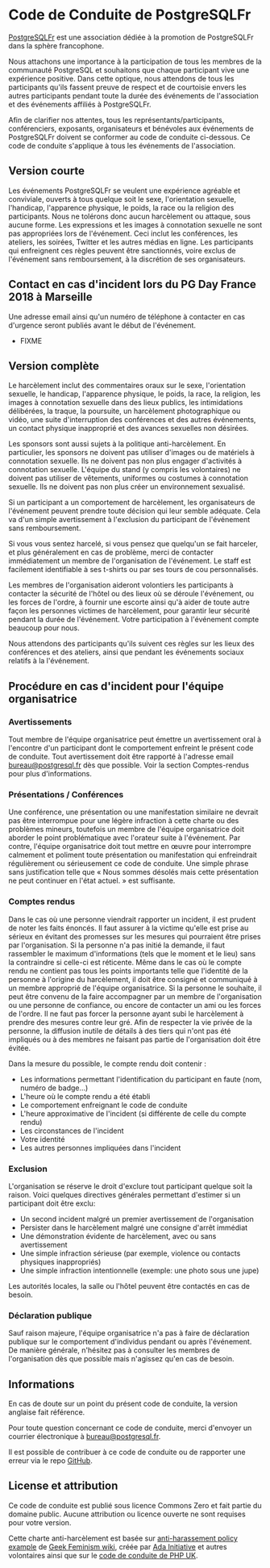 # Code de Conduite de PostgreSQLFr

[PostgreSQLFr](https://asso.postgresql.fr) est une association dédiée à la 
promotion de PostgreSQLFr dans la sphère francophone.

Nous attachons une importance à la participation de tous les membres de la 
communauté PostgreSQL et souhaitons que chaque participant vive une expérience 
positive. Dans cette optique, nous attendons de tous les participants qu'ils 
fassent preuve de respect et de courtoisie envers les autres participants 
pendant toute la durée des événements de l'association et des événements 
affiliés à PostgreSQLFr.

Afin de clarifier nos attentes, tous les représentants/participants, conférenciers, 
exposants, organisateurs et bénévoles aux événements de PostgreSQLFr doivent se 
conformer au code de conduite ci-dessous. Ce code de conduite s'applique à tous 
les événements de l'association.

## Version courte

Les événements PostgreSQLFr se veulent une expérience agréable et conviviale, 
ouverts à tous quelque soit le sexe, l'orientation sexuelle, l'handicap, 
l'apparence physique, le poids, la race ou la religion des participants. Nous ne
tolérons donc aucun harcèlement ou attaque, sous aucune forme. Les expressions et 
les images à connotation sexuelle ne sont pas appropriées lors de l'événement. 
Ceci inclut les conférences, les ateliers, les soirées, Twitter et les autres 
médias en ligne. Les participants qui enfreignent ces règles peuvent être 
sanctionnés, voire exclus de l'événement sans remboursement, à la discrétion de 
ses organisateurs.


## Contact en cas d'incident lors du PG Day France 2018 à Marseille

Une adresse email ainsi qu'un numéro de téléphone à contacter en cas d'urgence 
seront publiés avant le début de l'événement.

* FIXME

## Version complète

Le harcèlement inclut des commentaires oraux sur le sexe, l'orientation 
sexuelle, le handicap, l'apparence physique, le poids, la race, la religion, 
les images à connotation sexuelle dans des lieux publics, les intimidations 
délibérées, la traque, la poursuite, un harcèlement photographique ou vidéo, 
une suite d'interruption des conférences et des autres événements, un contact 
physique inapproprié et des avances sexuelles non désirées.

Les sponsors sont aussi sujets à la politique anti-harcèlement. En particulier, 
les sponsors ne doivent pas utiliser d'images ou de matériels à connotation 
sexuelle. Ils ne doivent pas non plus engager d'activités à connotation sexuelle. 
L'équipe du stand (y compris les volontaires) ne doivent pas utiliser de 
vêtements, uniformes ou costumes à connotation sexuelle. Ils ne doivent pas non 
plus créer un environnement sexualisé.

Si un participant a un comportement de harcèlement, les organisateurs de 
l'événement peuvent prendre toute décision qui leur semble adéquate. Cela va 
d'un simple avertissement à l'exclusion du participant de l'événement sans 
remboursement.

Si vous vous sentez harcelé, si vous pensez que quelqu'un se fait harceler, et 
plus généralement en cas de problème, merci de contacter immédiatement un 
membre de l'organisation de l'événement. Le staff est facilement identifiable 
à ses t-shirts ou par ses tours de cou personnalisés.

Les membres de l'organisation aideront volontiers les participants à contacter 
la sécurité de l'hôtel ou des lieux où se déroule l'événement, ou les forces 
de l'ordre, à fournir une escorte ainsi qu'à aider de toute autre façon les 
personnes victimes de harcèlement, pour garantir leur sécurité pendant la durée 
de l'événement. Votre participation à l'événement compte beaucoup pour nous.

Nous attendons des participants qu'ils suivent ces règles sur les lieux des 
conférences et des ateliers, ainsi que pendant les événements sociaux relatifs 
à la l'événement.

## Procédure en cas d'incident pour l'équipe organisatrice

### Avertissements

Tout membre de l'équipe organisatrice peut émettre un avertissement oral à 
l'encontre d'un participant dont le comportement enfreint le présent code de 
conduite. Tout avertissement doit être rapporté à l'adresse email 
<bureau@postgresql.fr> dès que possible. Voir la section Comptes-rendus pour 
plus d'informations.

### Présentations / Conférences

Une conférence, une  présentation ou une manifestation similaire ne devrait pas 
être interrompue pour une légère infraction à cette charte ou des problèmes 
mineurs, toutefois un membre de l'équipe organisatrice doit aborder le point 
problématique avec l'orateur suite à l'événement. Par contre, l'équipe 
organisatrice doit tout mettre en œuvre pour interrompre calmement et poliment 
toute présentation ou manifestation qui enfreindrait régulièrement ou 
sérieusement ce code de conduite. Une simple phrase sans justification telle 
que « Nous sommes désolés mais cette présentation ne peut continuer en l'état 
actuel. » est suffisante.

### Comptes rendus

Dans le cas où une personne viendrait rapporter un incident, il est prudent de 
noter les faits énoncés. Il faut assurer à la victime qu'elle est prise au 
sérieux en évitant des promesses sur les mesures qui pourraient être prises par 
l'organisation. Si la personne n'a pas initié la demande, il faut rassembler le 
maximum d'informations (tels que le moment et le lieu) sans la contraindre si 
celle-ci est réticente. Même dans le cas où le compte rendu ne contient pas tous 
les points importants telle que l'identité de la personne à l'origine du harcèlement, 
il doit être consigné et communiqué à un membre approprié de l'équipe 
organisatrice. Si la personne le souhaite, il peut être convenu de la faire 
accompagner par un membre de l'organisation ou une personne de confiance, ou 
encore de contacter un ami ou les forces de l'ordre. Il ne faut pas forcer la 
personne ayant subi le harcèlement à prendre des mesures contre leur gré. Afin 
de respecter la vie privée de la personne, la diffusion inutile de détails à des 
tiers qui n'ont pas été impliqués ou à des membres ne faisant pas partie de 
l'organisation doit être évitée.

Dans la mesure du possible, le compte rendu doit contenir :
* Les informations permettant l'identification du participant en faute (nom, numéro de badge…)
* L'heure où le compte rendu a été établi
* Le comportement enfreignant le code de conduite
* L'heure approximative de l'incident (si différente de celle du compte rendu)
* Les circonstances de l'incident
* Votre identité
* Les autres personnes impliquées dans l'incident

### Exclusion

L'organisation se réserve le droit d'exclure tout participant quelque soit la 
raison. Voici quelques directives générales permettant d'estimer si un 
participant doit être exclu:

* Un second incident malgré un premier avertissement de l'organisation
* Persister dans le harcèlement malgré une consigne d'arrêt immédiat
* Une démonstration évidente de harcèlement, avec ou sans avertissement
* Une simple infraction sérieuse (par exemple, violence ou contacts physiques inappropriés)
* Une simple infraction intentionnelle (exemple: une photo sous une jupe)

Les autorités locales, la salle ou l'hôtel peuvent être contactés en cas de besoin.


### Déclaration publique

Sauf raison majeure, l'équipe organisatrice n'a pas à faire de déclaration 
publique sur le comportement d'individus pendant ou après l'événement. De 
manière générale, n'hésitez pas à consulter les membres de l'organisation dès 
que possible mais n'agissez qu'en cas de besoin.

## Informations

En cas de doute sur un point du présent code de conduite, la version anglaise 
fait référence.

Pour toute question concernant ce code de conduite, merci d'envoyer un courrier 
électronique à <bureau@postgresql.fr>.

Il est possible de contribuer à ce code de conduite ou de rapporter une erreur 
via le repo [GitHub](https://github.com/postgresqlfr/code-of-conduct).

## License et attribution

Ce code de conduite est publié sous licence Commons Zero et fait partie du 
domaine public. Aucune attribution ou licence ouverte ne sont requises pour 
votre version.

Cette charte anti-harcèlement est basée sur [anti-harassement policy example](http://geekfeminism.wikia.com/wiki/Conference_anti-harassment/Policy) 
de [Geek Feminism wiki](http://geekfeminism.wikia.com/wiki/Geek_Feminism_Wiki), 
créée par [Ada Initiative](https://adainitiative.org/) et autres volontaires 
ainsi que sur le [code de conduite de PHP UK](http://phpconference.co.uk/conduct/).
